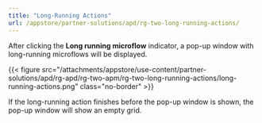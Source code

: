 ```yaml
---
title: "Long-Running Actions"
url: /appstore/partner-solutions/apd/rg-two-long-running-actions/
---
```


After clicking the **Long running microflow** indicator, a pop-up window with long-running microflows will be displayed.

{{< figure src="/attachments/appstore/use-content/partner-solutions/apd/rg-apd/rg-two-apm/rg-two-long-running-actions/long-running-actions.png" class="no-border" >}}

If the long-running action finishes before the pop-up window is shown, the pop-up window will show an empty grid.
